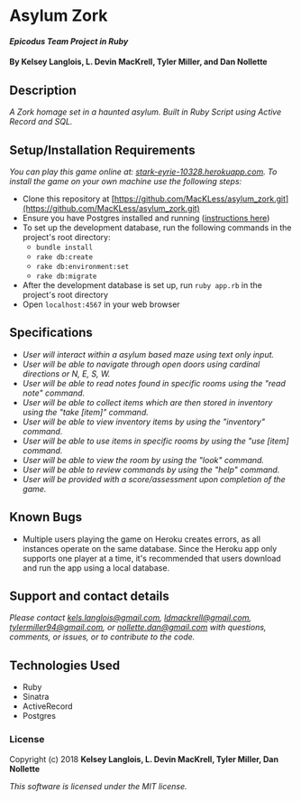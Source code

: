 # Asylum Zork

#### _Epicodus Team Project in Ruby_

#### By Kelsey Langlois, L. Devin MacKrell, Tyler Miller, and Dan Nollette

## Description

_A Zork homage set in a haunted asylum. Built in Ruby Script using Active Record and SQL._

## Setup/Installation Requirements

_You can play this game online at: [stark-eyrie-10328.herokuapp.com](https://stark-eyrie-10328.herokuapp.com/). To install the game on your own machine use the following steps:_

* Clone this repository at [https://github.com/MacKLess/asylum_zork.git](https://github.com/MacKLess/asylum_zork.git)
* Ensure you have Postgres installed and running ([instructions here](https://www.learnhowtoprogram.com/ruby/ruby-database-basics/installing-postgres-7fb0cff7-a0f5-4b61-a0db-8a928b9f67ef))
* To set up the development database, run the following commands in the project's root directory:
  * ```bundle install```
  * ```rake db:create```
  * ```rake db:environment:set```
  * ```rake db:migrate```
* After the development database is set up, run ```ruby app.rb``` in the project's root directory
* Open ```localhost:4567``` in your web browser

## Specifications

* _User will interact within a asylum based maze using text only input._
* _User will be able to navigate through open doors using cardinal directions or N, E, S, W._
* _User will be able to read notes found in specific rooms using the "read note" command._
* _User will be able to collect items which are then stored in inventory using the "take [item]" command._
* _User will be able to view inventory items by using the "inventory" command._
* _User will be able to use items in specific rooms by using the "use [item] command._
* _User will be able to view the room by using the "look" command._
* _User will be able to review commands by using the "help" command._
* _User will be provided with a score/assessment upon completion of the game._

## Known Bugs

* Multiple users playing the game on Heroku creates errors, as all instances operate on the same database. Since the Heroku app only supports one player at a time, it's recommended that users download and run the app using a local database.

## Support and contact details

_Please contact [kels.langlois@gmail.com](mailto:kels.langlois@gmail.com), [ldmackrell@gmail.com](mailto:ldmackrell@gmail.com), [tylermiller94@gmail.com](mailto:tylermiller94@gmail.com), or [nollette.dan@gmail.com](mailto:nollette.dan@gmail.com) with questions, comments, or issues, or to contribute to the code._

## Technologies Used

* Ruby
* Sinatra
* ActiveRecord
* Postgres

### License

Copyright (c) 2018 **Kelsey Langlois, L. Devin MacKrell, Tyler Miller, Dan Nollette**

*This software is licensed under the MIT license.*
